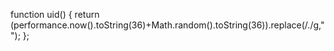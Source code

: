 function uid() {
  return (performance.now().toString(36)+Math.random().toString(36)).replace(/\./g,"");
};
